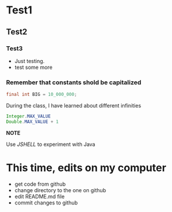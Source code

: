 # Test1
## Test2
### Test3
* Just testing.
* test some more
### Remember that constants shold be capitalized

```java
final int BIG = 10_000_000;
```

During the class, I have learned about different infinities

```java
Integer.MAX_VALUE
Double.MAX_VALUE + 1
```

**NOTE**

Use *JSHELL* to experiment with Java

# This time, edits on my computer

* get code from github
* change directory to the one on github
* edit README.md file
* commit changes to github

